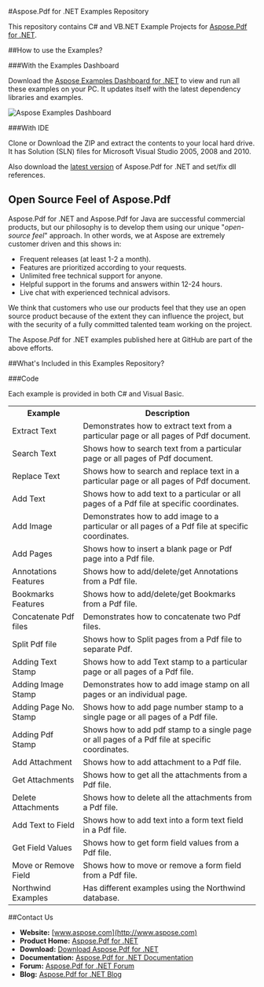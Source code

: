 #Aspose.Pdf for .NET Examples Repository

This repository contains C# and VB.NET Example Projects for [Aspose.Pdf for .NET](http://www.aspose.com/categories/.net-components/aspose.pdf-for-.net/default.aspx).

##How to use the Examples?

###With the Examples Dashboard

Download the [Aspose Examples Dashboard for .NET](http://www.aspose.com/community/files/51/.net-components/aspose-examples-for-.net/default.aspx) to view and run all these examples on your PC. It updates itself with the latest dependency libraries and examples.

![Aspose Examples Dashboard](http://www.aspose.com/blogs/wp-content/uploads/2013/04/Dotnet-Dashboard.png "Aspose Examples Dashboard")

###With IDE

Clone or Download the ZIP and extract the contents to your local hard drive. It has Solution (SLN) files for Microsoft Visual Studio 2005, 2008 and 2010.

Also download the [latest version](http://www.aspose.com/community/files/51/.net-components/aspose.pdf-for-.net/default.aspx) of Aspose.Pdf for .NET and set/fix dll references.

## Open Source Feel of Aspose.Pdf

Aspose.Pdf for .NET and Aspose.Pdf for Java are successful commercial products, but our philosophy is to develop them using our unique "*open-source feel*" approach. In other words, we at Aspose are extremely customer driven and this shows in:

+ Frequent releases (at least 1-2 a month).
+ Features are prioritized according to your requests.
+ Unlimited free technical support for anyone.
+ Helpful support in the forums and answers within 12-24 hours.
+ Live chat with experienced technical advisors.

We think that customers who use our products feel that they use an open source product because of the extent they can influence the project, but with the security of a fully committed talented team working on the project.

The Aspose.Pdf for .NET examples published here at GitHub are part of the above efforts.

##What's Included in this Examples Repository?

###Code

Each example is provided in both C# and Visual Basic.

<table>
  <tr><th>Example<th>Description</th></tr>
  <tr><td>Extract Text</td><td>Demonstrates how to extract text from a particular page or all pages of Pdf document.</td></tr>
  <tr><td>Search Text</td><td>Shows how to search text from a particular page or all pages of Pdf document.</td></tr>
  <tr><td>Replace Text</td><td>Shows how to search and replace text in a particular page or all pages of Pdf document.</td></tr>
  <tr><td>Add Text</td><td>Shows how to add text to a particular or all pages of a Pdf file at specific coordinates.</td></tr>
  <tr><td>Add Image</td><td>Demonstrates how to add image to a particular or all pages of a Pdf file at specific coordinates.</td></tr>
  <tr><td>Add Pages</td><td>Shows how to insert a blank page or Pdf page into a Pdf file.</td></tr>
  <tr><td>Annotations Features</td><td>Shows how to add/delete/get Annotations from a Pdf file.</td></tr>
  <tr><td>Bookmarks Features</td><td>Shows how to add/delete/get Bookmarks from a Pdf file.</td></tr>
  <tr><td>Concatenate Pdf files</td><td>Demonstrates how to concatenate two Pdf files.</td></tr>
  <tr><td>Split Pdf file</td><td>Shows how to Split pages from a Pdf file to separate Pdf.</td></tr>
  <tr><td>Adding Text Stamp</td><td>Shows how to add Text stamp to a particular page or all pages of a Pdf file.</td></tr>
  <tr><td>Adding Image Stamp</td><td>Demonstrates how to add image stamp on all pages or an individual page.</td></tr>
  <tr><td>Adding Page No. Stamp</td><td>Shows how to add page number stamp to a single page or all pages of a Pdf file.</td></tr>
  <tr><td>Adding Pdf Stamp</td><td>Shows how to add pdf stamp to a single page or all pages of a Pdf file at specific coordinates.</td></tr>
  <tr><td>Add Attachment</td><td>Shows how to add attachment to a Pdf file.</td></tr>
  <tr><td>Get Attachments</td><td>Shows how to get all the attachments from a Pdf file.</td></tr>
  <tr><td>Delete Attachments</td><td>Shows how to delete all the attachments from a Pdf file.</td></tr>
  <tr><td>Add Text to Field</td><td>Shows how to add text into a form text field in a Pdf file.</td></tr>
  <tr><td>Get Field Values</td><td>Shows how to get form field values from a Pdf file.</td></tr>
  <tr><td>Move or Remove Field</td><td>Shows  how to move or remove a form field from a Pdf file.</td></tr>
  <tr><td>Northwind Examples</td><td>Has different examples using the Northwind database.</td></tr>  
</table>

##Contact Us

+ **Website:** [www.aspose.com](http://www.aspose.com)
+ **Product Home:** [Aspose.Pdf for .NET](http://www.aspose.com/categories/.net-components/aspose.pdf-for-.net/default.aspx)
+ **Download:** [Download Aspose.Pdf for .NET](http://www.aspose.com/community/files/51/.net-components/aspose.pdf-for-.net/category1184.aspx)
+ **Documentation:** [Aspose.Pdf for .NET Documentation](http://www.aspose.com/documentation/.net-components/aspose.pdf-for-.net/index.html)
+ **Forum:** [Aspose.Pdf for .NET Forum](http://www.aspose.com/community/forums/aspose.pdf-product-family/20/showforum.aspx)
+ **Blog:** [Aspose.Pdf for .NET Blog](http://www.aspose.com/blogs/aspose-products/aspose-pdf-product-family.html)



